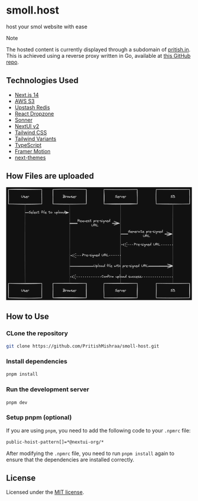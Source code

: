 # smoll.host
host your smol website with ease

> [!NOTE]  
> The hosted content is currently displayed through a subdomain of [pritish.in](https://pritish.in). This is achieved using a reverse proxy written in Go, available at [this GitHub repo](https://github.com/PritishMishraa/go-reverse-proxy).

## Technologies Used

- [Next.js 14](https://nextjs.org/docs/getting-started)
- [AWS S3](https://aws.amazon.com/s3/)
- [Upstash Redis](https://upstash.com/)
- [React Dropzone](https://react-dropzone.js.org/)
- [Sonner](https://sonner.emilkowal.ski/)
- [NextUI v2](https://nextui.org/)
- [Tailwind CSS](https://tailwindcss.com/)
- [Tailwind Variants](https://tailwind-variants.org)
- [TypeScript](https://www.typescriptlang.org/)
- [Framer Motion](https://www.framer.com/motion/)
- [next-themes](https://github.com/pacocoursey/next-themes)


## How Files are uploaded
![file upload](image.png)

## How to Use

### CLone the repository

```bash
git clone https://github.com/PritishMishraa/smoll-host.git
```

### Install dependencies


```bash
pnpm install
```

### Run the development server

```bash
pnpm dev
```

### Setup pnpm (optional)

If you are using `pnpm`, you need to add the following code to your `.npmrc` file:

```bash
public-hoist-pattern[]=*@nextui-org/*
```

After modifying the `.npmrc` file, you need to run `pnpm install` again to ensure that the dependencies are installed correctly.

## License

Licensed under the [MIT license](https://github.com/nextui-org/next-app-template/blob/main/LICENSE).